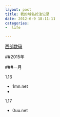 ```yaml
---
layout: post
title: 我的域名抢注记录
date: 2012-6-9 18:11:11
categories:
-  life

---
```


[西部数码](http://www.west263.com/)

##2015年

###一月

1.16

*	1mn.net
*	


1.17

*	0uu.net
